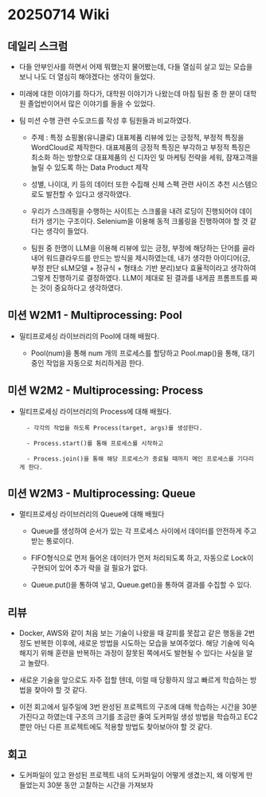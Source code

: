 # 20250714 Wiki

## 데일리 스크럼

- 다들 안부인사를 하면서 어제 뭐했는지 물어봤는데, 다들 열심히 살고 있는 모습을 보니 나도 더 열심히 해야겠다는 생각이 들었다.

- 미래에 대한 이야기를 하다가, 대학원 이야기가 나왔는데 마침 팀원 중 한 분이 대학원 졸업반이어서 많은 이야기를 들을 수 있었다.

- 팀 미션 수행 관련 수도코드를 작성 후 팀원들과 비교하였다.

    - 주제 : 특정 쇼핑몰(유니클로) 대표제품 리뷰에 있는 긍정적, 부정적 특징을 WordCloud로 제작한다. 대표제품의 긍정적 특징은 부각하고 부정적 특징은 최소화 하는 방향으로 대표제품의 신 디자인 및 마케팅 전략을 세워, 잠재고객을 늘릴 수 있도록 하는 Data Product 제작

    - 성별, 나이대, 키 등의 데이터 또한 수집해 신체 스펙 관련 사이즈 추천 시스템으로도 발전할 수 있다고 생각하였다.

    - 우리가 스크래핑을 수행하는 사이트는 스크롤을 내려 로딩이 진행되어야 데이터가 생기는 구조이다. Selenium을 이용해 동적 크롤링을 진행하여야 할 것 같다는 생각이 들었다.

    - 팀원 중 한명이 LLM을 이용해 리뷰에 있는 긍정, 부정에 해당하는 단어를 골라내어 워드클라우드를 만드는 방식을 제시하였는데, 내가 생각한 아이디어(긍, 부정 판단 sLM모델 + 정규식 + 형태소 기반 분리)보다 효율적이라고 생각하여 그렇게 진행하기로 결정하였다. LLM이 제대로 된 결과를 내게끔 프롬프트를 짜는 것이 중요하다고 생각하였다.

## 미션 W2M1 - Multiprocessing: Pool

- 밀티프로세싱 라이브러리의 Pool에 대해 배웠다.

    - Pool(num)을 통해 num 개의 프로세스를 할당하고 Pool.map()을 통해, 대기중인 작업을 자동으로 처리하게끔 한다.


## 미션 W2M2 - Multiprocessing: Process

- 밀티프로세싱 라이브러리의 Process에 대해 배웠다.

        - 각각의 작업을 하도록 Process(target, args)를 생성한다.

        - Process.start()를 통해 프로세스를 시작하고

        - Process.join()을 통해 해당 프로세스가 종료될 때까지 메인 프로세스를 기다리게 한다.

## 미션 W2M3 - Multiprocessing: Queue

- 멀티프로세싱 라이브러리의 Queue에 대해 배웠다

    - Queue를 생성하여 순서가 있는 각 프로세스 사이에서 데이터를 안전하게 주고받는 통로이다.

    - FIFO형식으로 먼저 들어온 데이터가 먼저 처리되도록 하고, 자동으로 Lock이 구현되어 있어 추가 락을 걸 필요가 없다.

    - Queue.put()을 통하여 넣고, Queue.get()을 통하여 결과를 수집할 수 있다.

## 리뷰

- Docker, AWS와 같이 처음 보는 기술이 나왔을 때 갈피를 못잡고 같은 행동을 2번 정도 반복한 이후에, 새로운 방법을 시도하는 모습을 보여주었다. 해당 기술에 익숙해지기 위해 훈련을 반복하는 과정이 잘못된 쪽에서도 발현될 수 있다는 사실을 알고 놀랐다.

- 새로운 기술을 앞으로도 자주 접할 텐데, 이럴 때 당황하지 않고 빠르게 학습하는 방법을 찾아야 할 것 같다.

- 이전 회고에서 일주일에 3번 완성된 프로젝트의 구조에 대해 학습하는 시간을 30분 가진다고 하였는데 구조의 크기를 조금만 줄여 도커파일 생성 방법을 학습하고 EC2뿐만 아닌 다른 프로젝트에도 적용할 방법도 찾아보아야 할 것 같다.

## 회고

- 도커파일이 있고 완성된 프로젝트 내의 도커파일이 어떻게 생겼는지, 왜 이렇게 만들었는지 30분 동안 고찰하는 시간을 가져보자